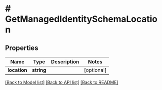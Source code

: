 # # GetManagedIdentitySchemaLocation

## Properties

Name | Type | Description | Notes
------------ | ------------- | ------------- | -------------
**location** | **string** |  | [optional]

[[Back to Model list]](../../README.md#models) [[Back to API list]](../../README.md#endpoints) [[Back to README]](../../README.md)
